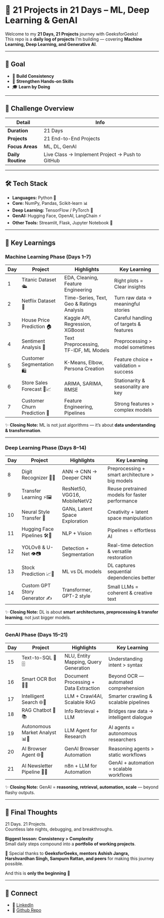 # 🚀 21 Projects in 21 Days – ML, Deep Learning & GenAI

Welcome to my **21 Days, 21 Projects** journey with GeeksforGeeks!  
This repo is a **daily log of projects** I’m building — covering **Machine Learning, Deep Learning, and Generative AI**.

---

## 🎯 Goal

- 🚀 **Build Consistency**  
- 🧠 **Strengthen Hands-on Skills**  
- 🎓 **Learn by Doing**

---

## 📅 Challenge Overview

| Detail | Info |
|--------|------|
| **Duration** | 21 Days |
| **Projects** | 21 End-to-End Projects |
| **Focus Areas** | ML, DL, GenAI |
| **Daily Routine** | Live Class → Implement Project → Push to GitHub |

---

## 🛠️ Tech Stack

- **Languages:** Python 🐍  
- **Core:** NumPy, Pandas, Scikit-learn 📊  
- **Deep Learning:** TensorFlow / PyTorch 🤖  
- **GenAI:** Hugging Face, OpenAI, LangChain ⚡  
- **Other Tools:** Streamlit, Flask, Jupyter Notebook 📝  

---

## 🌟 Key Learnings

### **Machine Learning Phase (Days 1–7)**

| Day | Project | Highlights | Key Learning |
|-----|---------|-----------|--------------|
| 1 | Titanic Dataset 🛳️ | EDA, Cleaning, Feature Engineering | Right plots = Clear insights |
| 2 | Netflix Dataset 🍿 | Time-Series, Text, Geo & Ratings Analysis | Turn raw data → meaningful stories |
| 3 | House Price Prediction 🏠 | Kaggle API, Regression, XGBoost | Careful handling of targets & features |
| 4 | Sentiment Analysis 💬 | Text Preprocessing, TF-IDF, ML Models | Preprocessing > model sometimes |
| 5 | Customer Segmentation 🛍️ | K-Means, Elbow, Persona Creation | Feature choice + validation = success |
| 6 | Store Sales Forecast 🏪📈 | ARIMA, SARIMA, RMSE | Stationarity & seasonality are key |
| 7 | Customer Churn Prediction 📡 | Feature Engineering, Pipelines | Strong features > complex models |

✨ **Closing Note:** ML is not just algorithms — it’s about **data understanding & transformation**.

---

### **Deep Learning Phase (Days 8–14)**

| Day | Project | Highlights | Key Learning |
|-----|---------|-----------|--------------|
| 8 | Digit Recognizer 🔢🤖 | ANN → CNN → Deeper CNN | Preprocessing + smart architecture > big models |
| 9 | Transfer Learning ⚡🖼️ | ResNet50, VGG16, MobileNetV2 | Reuse pretrained models for faster performance |
| 10 | Neural Style Transfer 🎨 | GANs, Latent Space Exploration | Creativity + latent space manipulation |
| 11 | Hugging Face Pipelines 🛠️🤖 | NLP + Vision | Pipelines = effortless AI |
| 12 | YOLOv8 & U-Net 👁️📷 | Detection + Segmentation | Real-time detection & versatile restoration |
| 13 | Stock Prediction 📈🧠 | ML vs DL models | DL captures sequential dependencies better |
| 14 | Custom GPT Story Generator ✍️ | Transformer, GPT-2 style | Small LLMs = coherent & creative text |

✨ **Closing Note:** DL is about **smart architectures, preprocessing & transfer learning**, not just bigger models.

---

### **GenAI Phase (Days 15–21)**

| Day | Project | Highlights | Key Learning |
|-----|---------|-----------|--------------|
| 15 | Text-to-SQL 💬🗄️ | NLU, Entity Mapping, Query Generation | Understanding intent > syntax |
| 16 | Smart OCR Bot 📄🤖 | Document Processing + Data Extraction | Beyond OCR — automated comprehension |
| 17 | Intelligent Search 🌐🤖 | LLM + Crawl4AI, Scalable RAG | Smarter crawling & scalable pipelines |
| 18 | RAG Chatbot 🤖📚 | Info Retrieval + LLM | Bridges raw data → intelligent dialogue |
| 19 | Autonomous Market Analyst 📊🤖 | LLM Agent for Research | AI agents = autonomous researchers |
| 20 | AI Browser Agent 🌐🤖 | GenAI Browser Automation | Reasoning agents > static workflows |
| 21 | AI Newsletter Pipeline 📰🤖 | n8n + LLM for Automation | GenAI + automation = scalable workflows |

✨ **Closing Note:** GenAI = **reasoning, retrieval, automation, scale** — beyond flashy outputs.

---

## 🌟 Final Thoughts

21 Days. 21 Projects.  
Countless late nights, debugging, and breakthroughs.  

**Biggest lesson:** **Consistency > Complexity**  
Small daily steps compound into a **portfolio of working projects**.  

🙏 Special thanks to **GeeksforGeeks, mentors Ashish Jangra, Harshvardhan Singh, Sampurn Rattan, and peers** for making this journey possible.

And this is **only the beginning** 🚀

---

## 🔗 Connect

- 💼 [LinkedIn](https://www.linkedin.com/in/tushar-kumar-ai/)  
- 📂 [Github Repo](https://github.com/kumartusha/21-Days-21-Projects_GENAI-AI-ML)